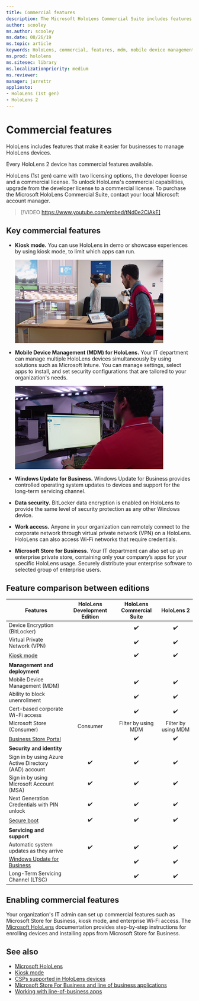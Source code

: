 ```yaml
---
title: Commercial features
description: The Microsoft HoloLens Commercial Suite includes features that make it easier for businesses to manage HoloLens devices. HoloLens 2 devices are equipped with commercial features by default.
author: scooley
ms.author: scooley
ms.date: 08/26/19
ms.topic: article
keywords: HoloLens, commercial, features, mdm, mobile device management, kiosk mode
ms.prod: hololens
ms.sitesec: library
ms.localizationpriority: medium
ms.reviewer: 
manager: jarrettr
appliesto:
- HoloLens (1st gen)
- HoloLens 2
---
```


# Commercial features

HoloLens includes features that make it easier for businesses to manage HoloLens devices.

Every HoloLens 2 device has commercial features available.

HoloLens (1st gen) came with two licensing options, the developer license and a commercial license. To unlock HoloLens's commercial capabilities, upgrade from the developer license to a commercial license. To purchase the Microsoft HoloLens Commercial Suite, contact your local Microsoft account manager.

>[!VIDEO https://www.youtube.com/embed/tNd0e2CiAkE]

## Key commercial features

- **Kiosk mode.** You can use HoloLens in demo or showcase experiences by using kiosk mode, to limit which apps can run.

  ![Using kiosk mode, HoloLens launches directly into the app of your choice.](images/201608-kioskmode-400px.png)

- **Mobile Device Management (MDM) for HoloLens.** Your IT department can manage multiple HoloLens devices simultaneously by using solutions such as Microsoft Intune. You can manage settings, select apps to install, and set security configurations that are tailored to your organization's needs.

  ![Mobile Device Management on HoloLens provides enterprise-grade device management across multiple devices.](images/201608-enterprisemanagement-400px.png)

- **Windows Update for Business.** Windows Update for Business provides controlled operating system updates to devices and support for the long-term servicing channel.
- **Data security.** BitLocker data encryption is enabled on HoloLens to provide the same level of security protection as any other Windows device.
- **Work access.** Anyone in your organization can remotely connect to the corporate network through virtual private network (VPN) on a HoloLens. HoloLens can also access Wi-Fi networks that require credentials.
- **Microsoft Store for Business.** Your IT department can also set up an enterprise private store, containing only your company’s apps for your specific HoloLens usage. Securely distribute your enterprise software to selected group of enterprise users.

## Feature comparison between editions

|Features |HoloLens Development Edition |HoloLens Commercial Suite |HoloLens 2 |
|---|:---:|:---:|:---:|
|Device Encryption (BitLocker) | |✔️ |✔️ |
|Virtual Private Network (VPN) | |✔️ |✔️ |
|[Kiosk mode](https://docs.microsoft.com/windows/mixed-reality/using-the-windows-device-portal#kiosk-mode) | |✔️ |✔️ |
|**Management and deployment** | | | |
|Mobile Device Management (MDM) | |✔️ |✔️ |
|Ability to block unenrollment | |✔️ |✔️ |
|Cert-based corporate Wi-Fi access | |✔️ |✔️ |
|Microsoft Store (Consumer) |Consumer |Filter by using MDM |Filter by using MDM |
[Business Store Portal](https://docs.microsoft.com/microsoft-store/working-with-line-of-business-apps) | |✔️ |✔️ |
|**Security and identity** | | | |
|Sign in by using Azure Active Directory (AAD) account |✔️ |✔️ |✔️ |
|Sign in by using Microsoft Account (MSA) |✔️ |✔️ |✔️ |
|Next Generation Credentials with PIN unlock |✔️ |✔️ |✔️ |
|[Secure boot](https://docs.microsoft.com/windows-hardware/design/device-experiences/oem-secure-boot) |✔️ |✔️ |✔️ |
|**Servicing and support** | | | |
|Automatic system updates as they arrive |✔️ |✔️ |✔️ |
|[Windows Update for Business](https://docs.microsoft.com/windows/deployment/update/waas-manage-updates-wufb) | |✔️ |✔️ |
|Long-Term Servicing Channel (LTSC) | |✔️ |✔️ |

## Enabling commercial features

Your organization's IT admin can set up commercial features such as Microsoft Store for Business, kiosk mode, and enterprise Wi-Fi access. The [Microsoft HoloLens](https://docs.microsoft.com/hololens) documentation provides step-by-step instructions for enrolling devices and installing apps from Microsoft Store for Business.

## See also

- [Microsoft HoloLens](https://docs.microsoft.com/hololens)
- [Kiosk mode](/windows/mixed-reality/using-the-windows-device-portal.md#kiosk-mode)
- [CSPs supported in HoloLens devices](/windows/client-management/mdm/configuration-service-provider-reference#csps-supported-in-hololens-devices)
- [Microsoft Store For Business and line of business applications](https://blogs.technet.microsoft.com/sbucci/2016/04/13/windows-store-for-business-and-line-of-business-applications/)
- [Working with line-of-business apps](/microsoft-store/working-with-line-of-business-apps)
